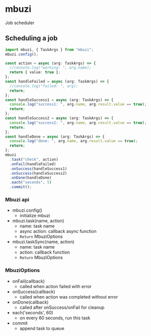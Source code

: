 # mbuzi
Job scheduler

## Scheduling a job
```typescript
import mbuzi, { TaskArgs } from "mbuzi";
mbuzi.config();

const action = async (arg: TaskArgs) => {
  //console.log("working: ", arg.name);
  return { value: true };
};
const handleFailed = async (arg: TaskArgs) => {
  //console.log("failed: ", arg);
  return;
};
const handleSuccess1 = async (arg: TaskArgs) => {
  console.log("success1: ", arg.name, arg.result.value == true);
  return;
};
const handleSuccess2 = async (arg: TaskArgs) => {
  console.log("success2: ", arg.name, arg.result.value == true);
  return;
};
const handleDone = async (arg: TaskArgs) => {
  console.log("done: ", arg.name, arg.result.value == true);
  return;
};
mbuzi
  .task("check", action)
  .onFail(handleFailed)
  .onSuccess(handleSuccess1)
  .onSuccess(handleSuccess2)
  .onDone(handleDone)
  .each("seconds", 5)
  .commit();


```

### Mbuzi api
- mbuzi.config()
  - initialize mbuzi
- mbuzi.task(name, action)
  - name: task name
  - async action: callback async function
  - `Return` MbuziOptions
- mbuzi.taskSync(name, action)
  - name: task name
  - action: callback function
  - `Return` MbuziOptions
### MbuziOptions
- onFail(callback)
  - called when action failed with error
- onSuccess(callback)
  - called when action was completed without error
- onDone(callback)
  - called after onSuccess/onFail for cleanup
- each('seconds', 60)
  - on every 60 seconds, run this task
- commit
  - append task to queue

